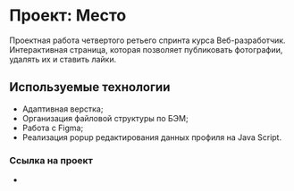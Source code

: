 # Проект: Место

Проектная работа четвертого ретьего спринта курса Веб-разработчик.
Интерактивная страница, которая позволяет публиковать фотографии, удалять их и ставить лайки.

## Используемые технологии
* Адаптивная верстка;
* Организация файловой структуры по БЭМ;
* Работа с Figma;
* Реализация popup редактирования данных профиля на Java Script.

### Ссылка на проект
*
